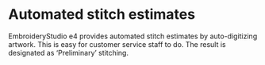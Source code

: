 # Automated stitch estimates

EmbroideryStudio e4 provides automated stitch estimates by auto-digitizing artwork. This is easy for customer service staff to do. The result is designated as ‘Preliminary’ stitching.
